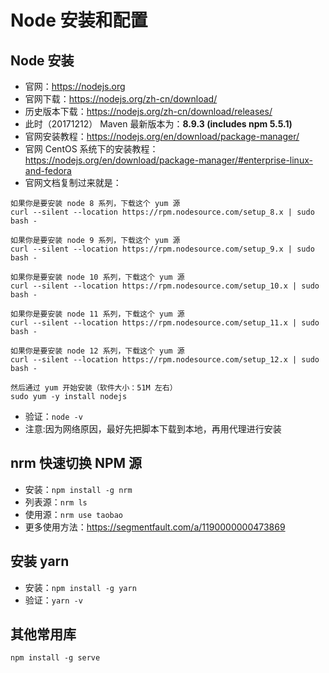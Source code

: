 # Node 安装和配置

## Node 安装

- 官网：<https://nodejs.org>
- 官网下载：<https://nodejs.org/zh-cn/download/>
- 历史版本下载：<https://nodejs.org/zh-cn/download/releases/>
- 此时（20171212） Maven 最新版本为：**8.9.3 (includes npm 5.5.1)**
- 官网安装教程：<https://nodejs.org/en/download/package-manager/>
- 官网 CentOS 系统下的安装教程：<https://nodejs.org/en/download/package-manager/#enterprise-linux-and-fedora>
- 官网文档复制过来就是：

```
如果你是要安装 node 8 系列，下载这个 yum 源
curl --silent --location https://rpm.nodesource.com/setup_8.x | sudo bash -

如果你是要安装 node 9 系列，下载这个 yum 源
curl --silent --location https://rpm.nodesource.com/setup_9.x | sudo bash -

如果你是要安装 node 10 系列，下载这个 yum 源
curl --silent --location https://rpm.nodesource.com/setup_10.x | sudo bash -

如果你是要安装 node 11 系列，下载这个 yum 源
curl --silent --location https://rpm.nodesource.com/setup_11.x | sudo bash -

如果你是要安装 node 12 系列，下载这个 yum 源
curl --silent --location https://rpm.nodesource.com/setup_12.x | sudo bash -

然后通过 yum 开始安装（软件大小：51M 左右）
sudo yum -y install nodejs
```

- 验证：`node -v`
- 注意:因为网络原因，最好先把脚本下载到本地，再用代理进行安装


## nrm 快速切换 NPM 源

- 安装：`npm install -g nrm`
- 列表源：`nrm ls`
- 使用源：`nrm use taobao`
- 更多使用方法：<https://segmentfault.com/a/1190000000473869>

## 安装 yarn

- 安装：`npm install -g yarn`
- 验证：`yarn -v`

## 其他常用库

```
npm install -g serve
```


